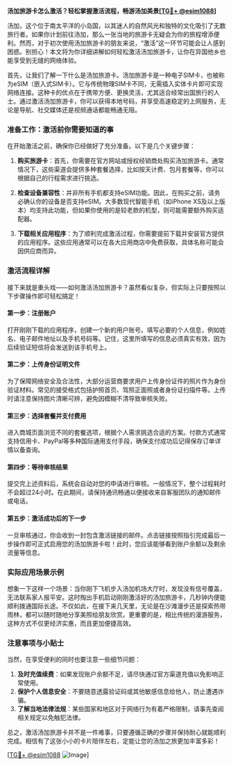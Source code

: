 **汤加旅游卡怎么激活？轻松掌握激活流程，畅游汤加美景[[TG💪+ @esim1088](https://t.me/s/esim1088)]**

汤加，这个位于南太平洋的小岛国，以其迷人的自然风光和独特的文化吸引了无数旅行者。如果你计划前往汤加，那么一张当地的旅游卡无疑会为你的旅程增添便利。然而，对于初次使用汤加旅游卡的朋友来说，“激活”这一环节可能会让人感到困惑。别担心！本文将为你详细讲解如何轻松激活汤加旅游卡，让你在异国他乡也能享受到无缝的网络体验。

首先，让我们了解一下什么是汤加旅游卡。汤加旅游卡是一种电子SIM卡，也被称为eSIM（嵌入式SIM卡）。它与传统物理SIM卡不同，无需插入实体卡片即可实现网络连接。这种卡的优点在于携带方便、更换灵活，尤其适合经常出国旅行的人士。通过激活汤加旅游卡，你可以获得本地号码，并享受高速稳定的上网服务，无论是导航、社交媒体还是视频通话都能畅通无阻。

### 准备工作：激活前你需要知道的事

在开始激活之前，确保你已经做好了充分准备。以下是几个关键步骤：

1. **购买旅游卡**：首先，你需要在官方网站或授权经销商处购买汤加旅游卡。通常情况下，这些渠道会提供多种套餐选择，比如按天计费、包月套餐等，你可以根据自己的行程需求进行挑选。

2. **检查设备兼容性**：并非所有手机都支持eSIM功能。因此，在购买之前，请务必确认你的设备是否支持eSIM。大多数现代智能手机（如iPhone XS及以上版本）均支持此功能，但如果你使用的是较老款的机型，则可能需要额外购买适配器。

3. **下载相关应用程序**：为了顺利完成激活过程，你需要提前下载并安装官方提供的应用程序。这些应用通常可以在各大应用商店中免费获取，具体名称可能会因供应商而异。

### 激活流程详解

接下来就是重头戏——如何激活汤加旅游卡？虽然看似复杂，但实际上只要按照以下步骤操作即可轻松搞定！

#### 第一步：注册账户
打开刚刚下载的应用程序，创建一个新的用户账号。填写必要的个人信息，例如姓名、电子邮件地址以及手机号码等。记住，这里所填写的信息必须真实有效，因为后续验证短信将会发送到该手机号上。

#### 第二步：上传身份证明文件
为了保障网络安全及合法性，大部分运营商要求用户上传身份证件的照片作为身份验证材料。常见的接受格式包括护照首页、驾照正面照或者身份证扫描件等。上传时请注意保持图片清晰可辨，避免因模糊不清导致审核失败。

#### 第三步：选择套餐并支付费用
进入商城页面浏览不同的套餐选项，根据个人需求挑选合适的方案。付款方式通常支持信用卡、PayPal等多种国际通用支付手段，确保支付成功后记得保存订单详情以备查询。

#### 第四步：等待审核结果
提交完上述资料后，系统会自动对您的申请进行审核。一般情况下，整个过程耗时不会超过24小时。在此期间，请保持通讯畅通以便接收来自客服团队的通知邮件或电话。

#### 第五步：激活成功后的下一步
一旦审核通过，你会收到一封包含激活链接的邮件。点击链接按照指引完成最后一步操作即可正式启用您的汤加旅游卡啦！此时，您应该能够看到账户余额以及剩余流量等信息。

### 实际应用场景示例

想象一下这样一个场景：当你刚下飞机步入汤加机场大厅时，发现没有信号覆盖，无法联系家人报平安。这时掏出手机启动刚刚激活好的汤加旅游卡，几秒钟内便能顺利拨通国际长途。不仅如此，在接下来几天里，无论是在沙滩漫步还是探索热带雨林，都可以随时随地分享美照给朋友欣赏。更重要的是，相比传统的漫游服务，这种方式不仅更经济实惠，而且更加便捷高效。

### 注意事项与小贴士

当然，在享受便利的同时也要注意一些细节问题：

1. **及时充值续费**：如果发现账户余额不足，请尽快通过官方渠道充值以免影响正常使用。
2. **保护个人信息安全**：不要随意透露验证码或其他敏感信息给他人，防止遭遇诈骗。
3. **了解当地法律法规**：某些国家和地区对于网络行为有着严格限制，请事先查阅相关规定以免触犯法律。

总之，激活汤加旅游卡并不是一件难事，只要遵循正确的步骤并保持耐心就能顺利完成。相信有了这张小小的卡片陪伴左右，定能让您的汤加之旅更加丰富多彩！

[[TG💪+ @esim1088](https://t.me/s/esim1088) ![Image](https://i.postimg.cc/4NQfJmqS/Snipaste-2025-05-13-00-14-12.png)]